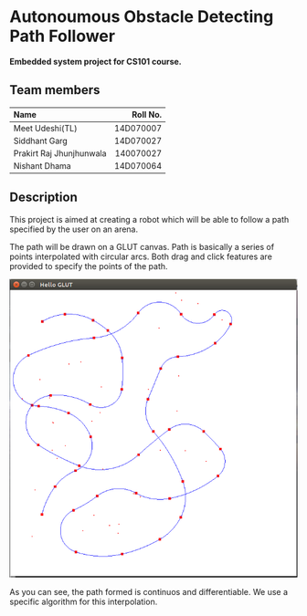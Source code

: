 Autonoumous Obstacle Detecting Path Follower
===========================================

**Embedded system project for CS101 course.**

Team members
-----------

|Name | Roll No.|
|:-----|---------:|
| Meet Udeshi(TL) | 14D070007 |
| Siddhant Garg | 14D070027 |
| Prakirt Raj Jhunjhunwala | 140070027 |
| Nishant Dhama | 14D070064 |

Description
-----------

This project is aimed at creating a robot
which will be able to follow a path specified
by the user on an arena.

The path will be drawn on a GLUT canvas.
Path is basically a series of points interpolated with circular arcs.
Both drag and click features are provided to specify the points of the path.

![Sample path drawn on GLUT canvas](https://raw.githubusercontent.com/udiboy1209/Autonomous-Path-Follower/master/sample_path.png "Example of a path which can be drawn")

As you can see, the path formed is continuos and differentiable.
We use a specific algorithm for this interpolation.

